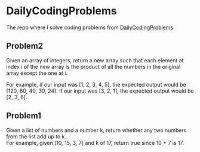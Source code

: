 # DailyCodingProblems
The repo where I solve coding problems from [DailyCodingProblems](https://www.dailycodingproblem.com/). 

## Problem2
Given an array of integers, return a new array such that each element at index i of the new array is the product of all the numbers in the original array except the one at i.

For example, if our input was \[1, 2, 3, 4, 5], the expected output would be \[120, 60, 40, 30, 24]. If our input was \[3, 2, 1], the expected output would be \[2, 3, 6].

## Problem1
Given a list of numbers and a number k, return whether any two numbers from the list add up to k.<br>
For example, given \[10, 15, 3, 7] and k of 17, return true since 10 + 7 is 17.
